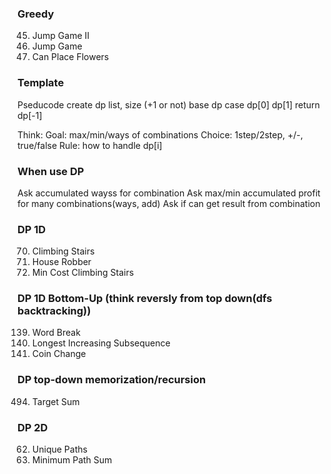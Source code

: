### Greedy
45. Jump Game II
55. Jump Game
605. Can Place Flowers


### Template
Pseducode
create dp list, size (+1 or not)
base dp case dp[0] dp[1]
return dp[-1]

Think:
Goal: max/min/ways of combinations
Choice: 1step/2step, +/-, true/false
Rule: how to handle dp[i]


### When use DP
Ask accumulated wayss for combination
Ask max/min accumulated profit for many combinations(ways, add)
Ask if can get result from combination


### DP 1D
70. Climbing Stairs
198. House Robber
746. Min Cost Climbing Stairs
### DP 1D Bottom-Up (think reversly from top down(dfs backtracking))
139. Word Break
300. Longest Increasing Subsequence
322. Coin Change
### DP top-down memorization/recursion
494. Target Sum


### DP 2D
62. Unique Paths
64. Minimum Path Sum
